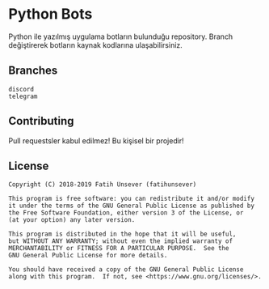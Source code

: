# Python Bots
Python ile yazılmış uygulama botların bulunduğu repository. Branch değiştirerek botların kaynak kodlarına ulaşabilirsiniz.

## Branches
```
discord
telegram
```

## Contributing
Pull requestsler kabul edilmez! Bu kişisel bir projedir!

## License
```
Copyright (C) 2018-2019 Fatih Ünsever (fatihunsever)

This program is free software: you can redistribute it and/or modify
it under the terms of the GNU General Public License as published by
the Free Software Foundation, either version 3 of the License, or
(at your option) any later version.

This program is distributed in the hope that it will be useful,
but WITHOUT ANY WARRANTY; without even the implied warranty of
MERCHANTABILITY or FITNESS FOR A PARTICULAR PURPOSE.  See the
GNU General Public License for more details.

You should have received a copy of the GNU General Public License
along with this program.  If not, see <https://www.gnu.org/licenses/>.
```